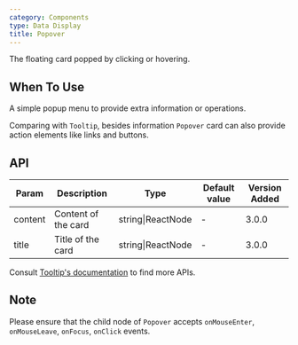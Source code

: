 ```yaml
---
category: Components
type: Data Display
title: Popover
---
```


The floating card popped by clicking or hovering.

## When To Use

A simple popup menu to provide extra information or operations.

Comparing with `Tooltip`, besides information `Popover` card can also provide action elements like links and buttons.

## API

| Param   | Description         | Type              | Default value | Version Added |
| ------- | ------------------- | ----------------- | ------------- | ------------- |
| content | Content of the card | string\|ReactNode | -             | 3.0.0         |
| title   | Title of the card   | string\|ReactNode | -             | 3.0.0         |

Consult [Tooltip's documentation](https://ant.design/components/tooltip/#API) to find more APIs.

## Note

Please ensure that the child node of `Popover` accepts `onMouseEnter`, `onMouseLeave`, `onFocus`, `onClick` events.
